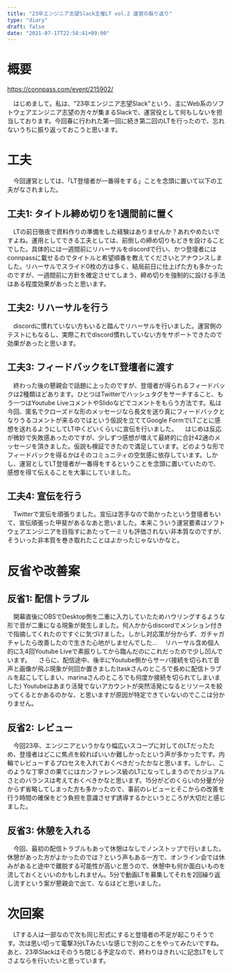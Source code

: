 ```yaml
---
title: "23卒エンジニア志望Slack主催LT vol.2 運営の振り返り"
type: "diary"
draft: false
date: "2021-07-17T22:58:41+09:00"
---
```


# 概要

https://connpass.com/event/215902/

　はじめまして。私は、"23卒エンジニア志望Slack"という、主にWeb系のソフトウェアエンジニア志望の方々が集まるSlackで、運営役として何もしないを担当しております。今回春に行われた第一回に続き第二回のLTを行ったので、忘れないうちに振り返っておこうと思います。

# 工夫
　今回運営としては、「LT登壇者が一番得をする」ことを念頭に置いて以下の工夫がなされました。

## 工夫1: タイトル締め切りを1週間前に置く
　LTの前日徹夜で資料作りの準備をした経験はありませんか？あれやめたいですよね。運用としてできる工夫としては、前倒しの締め切りもどきを設けることでした。具体的には一週間前にリハーサルをdiscordで行い、かつ登壇者にはconnpassに載せるのでタイトルと希望順番を教えてくださいとアナウンスしました。リハーサルでスライド0枚の方は多く、結局前日に仕上げた方も多かったのですが、一週間前に方針を確定させてしまう、締め切りを強制的に設ける手法はある程度効果があったと思います。

## 工夫2: リハーサルを行う
　discordに慣れていない方もいると踏んでリハーサルを行いました。運営側のテストにもなるし、実際これでdiscord慣れしていない方をサポートできたので効果があったと思います。

## 工夫3: フィードバックをLT登壇者に渡す
　終わった後の懇親会で話題に上ったのですが、登壇者が得られるフィードバックは2種類ほどあります。ひとつはTwitterでハッシュタグをサーチすること、もう一つはYoutube LiveコメントやSlidoなどでコメントをもらう方法です。私は今回、匿名でクローズドな形のメッセージなら長文を送り真にフィードバックとなりうるコメントが来るのではという仮説を立ててGoogle FormでLTごとに感想を送れるようにしてLT中くどいくらいに宣伝を行いました。
　はじめは反応が微妙で失敗感あったのですが、少しずつ感想が増えて最終的に合計42通のメッセージを頂きました。仮説も検証できたので満足しています。どのような形でフィードバックを得るかはそのコミュニティの空気感に依存しています。しかし、運営としてLT登壇者が一番得をするということを念頭に置いていたので、感想を得て伝えることを大事にしていました。

## 工夫4: 宣伝を行う
　Twitterで宣伝を頑張りました。宣伝は苦手なので助かったという登壇者もいて、宣伝頑張った甲斐があるなあと思いました。本来こういう運営要素はソフトウェアエンジニアを目指すにあたって一ミリも評価されない非本質なのですが、そういった非本質を巻き取れたことはよかったじゃないかなと。

# 反省や改善案
## 反省1: 配信トラブル
　開幕直後にOBSでDesktop側を二重に入力していたためハウリングするような形で音が二重になる現象が発生しました。何人かからdiscordでメンション付きで指摘してくれたのですぐに気づけました。しかし対応策が分からず、ガチャガチャしたら改善したので生きた心地がしませんでした...
　リハーサル含め個人的に3,4回Youtube Liveで素振りしてから臨んだのにこれだったので少し凹んでいます。
　さらに、配信途中、後半にYoutube側からサーバ接続を切られて音声と画像が飛ぶ現象が何回か置きました(taskさんのところで長めに配信トラブルを起こしてしまい、marinaさんのところでも何度か接続を切られてしまいました) Youtubeはあまり活発でないアカウントが突然活発になるとリソースを絞ってくるとかあるのかな、と思いますが原因が特定できていないのでここは分かりません。

## 反省2: レビュー
　今回23卒、エンジニアというかなり幅広いスコープに対してのLTだったため、登壇者はどこに焦点を絞ればいいか難しかったという声が多かったです。内輪でレビューするプロセスを入れておくべきだったかなと思います。しかし、このような丁寧さの果てにはカンファレンス級のLTになってしまうのでカジュアルさとのバランスは考えておくべきかなと思います。15分がどのくらいの分量が分からず省略してしまった方も多かったので、事前のレビューとそこからの改善を行う時間の確保をどう負担を意識させず誘導するかというところが大切だと感じました。

## 反省3: 休憩を入れる
　今回、最初の配信トラブルもあって休憩はなしでノンストップで行いました。休憩があった方がよかったのでは？という声もある一方で、オンライン会では休みがあると途中で離脱する可能性が高いと思うので、休憩中も何か面白いものを流しておくといいのかもしれません。5分で動画LTを募集してそれを2回繰り返し流すという案が懇親会で出て、なるほどと思いました。

# 次回案
　LTする人は一部なので次も同じ形式にすると登壇者の不足が起こりそうです。次は思い切って電撃3分LTみたいな感じで別のことをやってみたいですね。あと、23卒Slackはそのうち閉じる予定なので、終わりはきれいに記念LTをしてさよならを行いたいと思っています。
